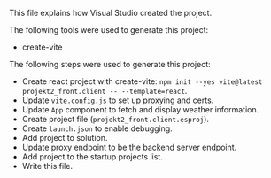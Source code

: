 This file explains how Visual Studio created the project.

The following tools were used to generate this project:
- create-vite

The following steps were used to generate this project:
- Create react project with create-vite: `npm init --yes vite@latest projekt2_front.client -- --template=react`.
- Update `vite.config.js` to set up proxying and certs.
- Update `App` component to fetch and display weather information.
- Create project file (`projekt2_front.client.esproj`).
- Create `launch.json` to enable debugging.
- Add project to solution.
- Update proxy endpoint to be the backend server endpoint.
- Add project to the startup projects list.
- Write this file.
